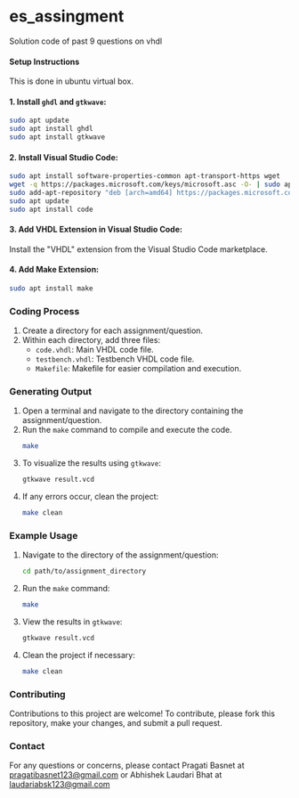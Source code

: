 # es_assingment
Solution code of past 9 questions on vhdl

#### Setup Instructions

This is done in ubuntu virtual box.

#### 1. Install `ghdl` and `gtkwave`:

```bash
sudo apt update
sudo apt install ghdl
sudo apt install gtkwave
```

#### 2. Install Visual Studio Code:

```bash
sudo apt install software-properties-common apt-transport-https wget
wget -q https://packages.microsoft.com/keys/microsoft.asc -O- | sudo apt-key add -
sudo add-apt-repository "deb [arch=amd64] https://packages.microsoft.com/repos/vscode stable main"
sudo apt update
sudo apt install code
```

#### 3. Add VHDL Extension in Visual Studio Code:

Install the "VHDL" extension from the Visual Studio Code marketplace.

#### 4. Add Make Extension:

```bash
sudo apt install make
```

### Coding Process

1. Create a directory for each assignment/question.
2. Within each directory, add three files:
   - `code.vhdl`: Main VHDL code file.
   - `testbench.vhdl`: Testbench VHDL code file.
   - `Makefile`: Makefile for easier compilation and execution.

### Generating Output

1. Open a terminal and navigate to the directory containing the assignment/question.
2. Run the `make` command to compile and execute the code.
   ```bash
   make
   ```
3. To visualize the results using `gtkwave`:
   ```bash
   gtkwave result.vcd
   ```
4. If any errors occur, clean the project:
   ```bash
   make clean
   ```

### Example Usage

1. Navigate to the directory of the assignment/question:
   ```bash
   cd path/to/assignment_directory
   ```
2. Run the `make` command:
   ```bash
   make
   ```
3. View the results in `gtkwave`:
   ```bash
   gtkwave result.vcd
   ```
4. Clean the project if necessary:
   ```bash
   make clean
   ```

### Contributing

Contributions to this project are welcome! To contribute, please fork this repository, make your changes, and submit a pull request.


### Contact

For any questions or concerns, please contact Pragati Basnet at pragatibasnet123@gmail.com or Abhishek Laudari Bhat at laudariabsk123@gmail.com

